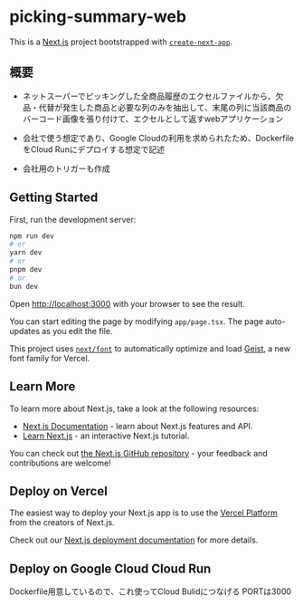 # picking-summary-web

This is a [Next.js](https://nextjs.org) project bootstrapped with [`create-next-app`](https://nextjs.org/docs/app/api-reference/cli/create-next-app).

## 概要

- ネットスーパーでピッキングした全商品履歴のエクセルファイルから、欠品・代替が発生した商品と必要な列のみを抽出して、末尾の列に当該商品のバーコード画像を張り付けて、エクセルとして返すwebアプリケーション

- 会社で使う想定であり、Google Cloudの利用を求められたため、DockerfileをCloud Runにデプロイする想定で記述

- 会社用のトリガーも作成

## Getting Started

First, run the development server:

```bash
npm run dev
# or
yarn dev
# or
pnpm dev
# or
bun dev
```

Open [http://localhost:3000](http://localhost:3000) with your browser to see the result.

You can start editing the page by modifying `app/page.tsx`. The page auto-updates as you edit the file.

This project uses [`next/font`](https://nextjs.org/docs/app/building-your-application/optimizing/fonts) to automatically optimize and load [Geist](https://vercel.com/font), a new font family for Vercel.

## Learn More

To learn more about Next.js, take a look at the following resources:

- [Next.js Documentation](https://nextjs.org/docs) - learn about Next.js features and API.
- [Learn Next.js](https://nextjs.org/learn) - an interactive Next.js tutorial.

You can check out [the Next.js GitHub repository](https://github.com/vercel/next.js) - your feedback and contributions are welcome!

## Deploy on Vercel

The easiest way to deploy your Next.js app is to use the [Vercel Platform](https://vercel.com/new?utm_medium=default-template&filter=next.js&utm_source=create-next-app&utm_campaign=create-next-app-readme) from the creators of Next.js.

Check out our [Next.js deployment documentation](https://nextjs.org/docs/app/building-your-application/deploying) for more details.

## Deploy on Google Cloud Cloud Run

Dockerfile用意しているので、これ使ってCloud Bulidにつなげる
PORTは3000
